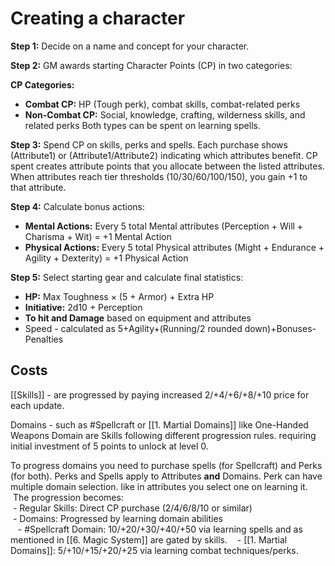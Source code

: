 # Creating a character
**Step 1:** Decide on a name and concept for your character.

**Step 2:** GM awards starting Character Points (CP) in two categories:

**CP Categories:**
- **Combat CP:** HP (Tough perk), combat skills, combat-related perks
- **Non-Combat CP:** Social, knowledge, crafting, wilderness skills, and related perks
Both types can be spent on learning spells.

**Step 3:** Spend CP on skills, perks and spells. Each purchase shows (Attribute1) or (Attribute1/Attribute2) indicating which attributes benefit. CP spent creates attribute points that you allocate between the listed attributes. When attributes reach tier thresholds (10/30/60/100/150), you gain +1 to that attribute.

**Step 4:** Calculate bonus actions:
- **Mental Actions:** Every 5 total Mental attributes (Perception + Will + Charisma + Wit) = +1 Mental Action
- **Physical Actions:** Every 5 total Physical attributes (Might + Endurance + Agility + Dexterity) = +1 Physical Action

**Step 5:** Select starting gear and calculate final statistics:
- **HP:** Max Toughness × (5 + Armor) + Extra HP
- **Initiative:** 2d10 + Perception
- **To hit and Damage** based on equipment and attributes 
- Speed -  calculated as 5+Agility+(Running/2 rounded down)+Bonuses-Penalties 
## Costs
[[Skills]]  - are progressed by paying increased 2/+4/+6/+8/+10 price for each update.

Domains - such as #Spellcraft or [[1. Martial Domains]] like One-Handed Weapons Domain are Skills following different progression rules.
requiring initial investment of 5 points to unlock at level 0.

To progress domains you need to purchase spells (for Spellcraft) and Perks (for both).
Perks and Spells apply to Attributes **and** Domains.
Perk can have multiple domain selection. like in attributes you select one on learning it.
 The progression becomes:  
 - Regular Skills: Direct CP purchase (2/4/6/8/10 or similar)  
 - Domains: Progressed by learning domain abilities  
   - #Spellcraft Domain: 10/+20/+30/+40/+50 via learning spells and as mentioned in [[6. Magic System]] are gated by skills. 
   - [[1. Martial Domains]]: 5/+10/+15/+20/+25 via learning combat techniques/perks.

